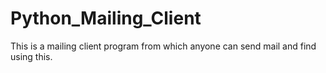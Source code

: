 # Python_Mailing_Client
This is a mailing client program from which anyone can send mail and find using this.
